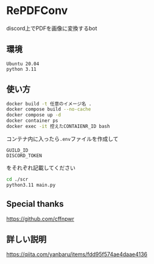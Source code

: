 # RePDFConv

discord上でPDFを画像に変換するbot
## 環境
```
Ubuntu 20.04
python 3.11
```

## 使い方
```bash
docker build -t 任意のイメージ名 .
docker compose build --no-cache
docker compose up -d
docker container ps
docker exec -it 控えたCONTAIENR_ID bash
```

コンテナ内に入ったら`.env`ファイルを作成して
```
GUILD_ID
DISCORD_TOKEN
```
をそれぞれ記載してください

```bash
cd ./scr
python3.11 main.py
```

## Special thanks
https://github.com/cffnpwr

## 詳しい説明
https://qiita.com/yanbaru/items/fdd95f574ae4daae4136
